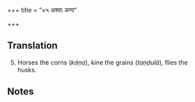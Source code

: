 +++
title = "०५ अश्वाः कणा"

+++
## Translation
5. Horses the corns (*káṇa*), kine the grains (*taṇḍulá*), flies the  
husks.

## Notes

